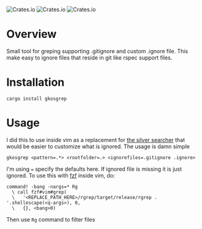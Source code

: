 ![Crates.io](https://img.shields.io/crates/v/gkosgrep)
![Crates.io](https://img.shields.io/crates/d/gkosgrep)
![Crates.io](https://img.shields.io/crates/l/gkosgrep)

# Overview

Small tool for greping supporting .gitignore and custom .ignore file. This
make easy to ignore files that reside in git like rspec support files.

# Installation

    cargo install gkosgrep

# Usage

I did this to use inside vim as a replacement for [the silver searcher](https://github.com/ggreer/the_silver_searcher)
that would be easier to customize what is ignored. The usage is damn simple

    gkosgrep <pattern=.*> <rootfolder=.> <ignorefiles=.gitignore .ignore>

I'm using `=` specify the defaults here. If ignored file is missing it is just
ignored. To use this with [fzf](https://github.com/junegunn/fzf.vim) inside vim, do:

    command! -bang -nargs=* Rg
      \ call fzf#vim#grep(
      \   '<REPLACE_PATH_HERE>/rgrep/target/release/rgrep . '.shellescape(<q-args>), 0,
      \   {}, <bang>0)

Then use `Rg` command to filter files
